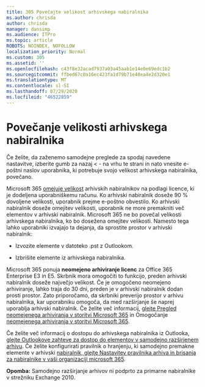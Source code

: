```yaml
---
title: 305 Povečajte velikost arhivskega nabiralnika
ms.author: chrisda
author: chrisda
manager: dansimp
ms.audience: ITPro
ms.topic: article
ROBOTS: NOINDEX, NOFOLLOW
localization_priority: Normal
ms.custom: 305
ms.assetid: ''
ms.openlocfilehash: c43f8e32acad7937a03a45aab1e14e0e69edc1b2
ms.sourcegitcommit: ffbed67c0a16ec423fa1d79b71e48ea4e2d320e1
ms.translationtype: MT
ms.contentlocale: sl-SI
ms.lasthandoff: 07/29/2020
ms.locfileid: "46522859"
---
```

# <a name="increase-the-archive-mailbox-size"></a>Povečanje velikosti arhivskega nabiralnika


Če želite, da zaženemo samodejne preglede za spodaj navedene nastavitve, izberite gumb za nazaj < - na vrhu te strani in nato vnesite e-poštni naslov uporabnika, ki potrebuje svojo velikost arhivskega nabiralnika, povečano.

Microsoft 365 [omejuje velikost](https://docs.microsoft.com/office365/servicedescriptions/exchange-online-service-description/exchange-online-limits#mailbox-storage-limits) arhivskih nabiralnikov na podlagi licence, ki je dodeljena uporabniškemu računu. Ko arhivski nabiralnik doseže 90 % dovoljene velikosti, uporabnik prejme e-poštno obvestilo. Ko arhivski nabiralnik doseže omejitev velikosti, uporabnik ne more premakniti več elementov v arhivski nabiralnik. Microsoft 365 ne bo povečal velikosti arhivskega nabiralnika, ko bo dosežena omejitev velikosti. Namesto tega lahko uporabniki izvajajo ta dejanja, da sprostite prostor v arhivski nabiralnik:

- Izvozite elemente v datoteko .pst z Outlookom.

- Izbrišite elemente iz arhivskega nabiralnika.

Microsoft 365 ponuja **neomejeno arhiviranje licenc** za Office 365 Enterprise E3 in E5. Skrbnik mora omogočiti to funkcijo, preden arhivski nabiralnik doseže največjo velikost. Če je omogočeno neomejeno arhiviranje, lahko traja do 30 dni, preden je v arhivski nabiralnik dodan prosti prostor. Zato priporočamo, da skrbniki preverijo prostor v arhivu nabiralnika, kar uporabniku omogoča, da med razširjanje še naprej uporablja arhivski nabiralnik. Če želite več informacij, [glejte Pregled neomejenega arhiviranja v storitvi Microsoft 365](https://docs.microsoft.com/microsoft-365/compliance/unlimited-archiving) in Omogočanje [neomejenega arhiviranja v storitvi Microsoft 365](https://docs.microsoft.com/microsoft-365/compliance/enable-unlimited-archiving).

Če želite več informacij o dostopu do arhivskega nabiralnika iz Outlooka, [glejte Outlookove zahteve za dostop do elementov v samodejno razširjenem arhivu](https://docs.microsoft.com/microsoft-365/compliance/unlimited-archiving#outlook-requirements-for-accessing-items-in-an-auto-expanded-archive). Če želite konfigurirati pravilnik o hranjenju, ki samodejno premakne elemente v arhivski [nabiralnik, glejte Nastavitev pravilnika arhiva in brisanja za nabiralnike v vaši organizaciji microsoft 365](https://docs.microsoft.com/microsoft-365/compliance/set-up-an-archive-and-deletion-policy-for-mailboxes).

**Opomba:** Samodejno razširjanje arhivov ni podprto za primarne nabiralnike v strežniku Exchange 2010.
